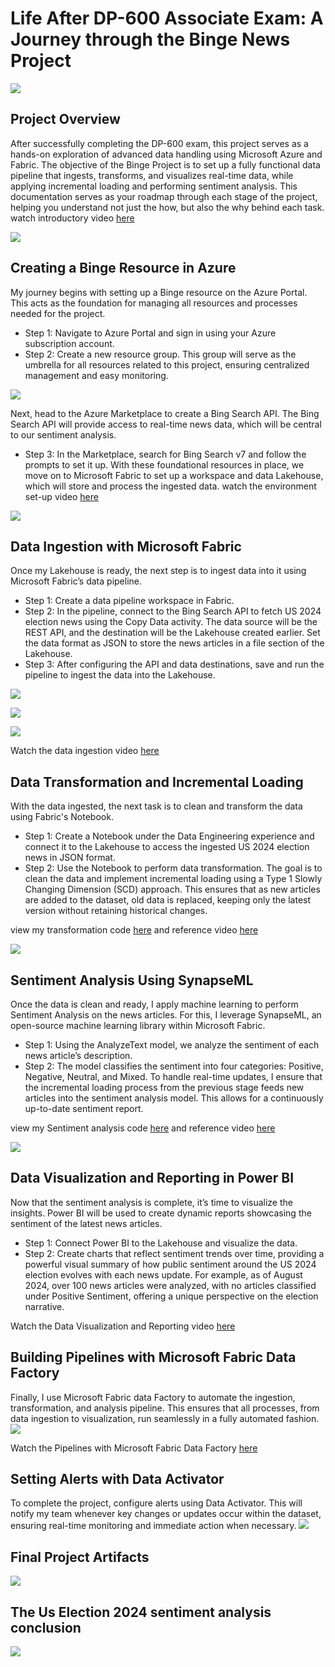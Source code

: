 # Life After DP-600 Associate Exam: A Journey through the Binge News Project
![](archieteture.png)

## Project Overview
After successfully completing the DP-600 exam, this project serves as a hands-on exploration of advanced data handling using Microsoft Azure and Fabric. The objective of the Binge Project is to set up a fully functional data pipeline that ingests, transforms, and visualizes real-time data, while applying incremental loading and performing sentiment analysis. This documentation serves as your roadmap through each stage of the project, helping you understand not just the how, but also the why behind each task.
watch introductory video [here](https://youtu.be/okrKwdn9Z34?si=H4GwhOyB-hIM-MRB)

![](Project_guide.png)

## Creating a Binge Resource in Azure
My journey begins with setting up a Binge resource on the Azure Portal. This acts as the foundation for managing all resources and processes needed for the project.
- Step 1: Navigate to Azure Portal and sign in using your Azure subscription account.
- Step 2: Create a new resource group. This group will serve as the umbrella for all resources related to this project, ensuring centralized management and easy monitoring.

![](Binge_resourece_group.png)

Next, head to the Azure Marketplace to create a Bing Search API. The Bing Search API will provide access to real-time news data, which will be central to our sentiment analysis.
- Step 3: In the Marketplace, search for Bing Search v7 and follow the prompts to set it up.
With these foundational resources in place, we move on to Microsoft Fabric to set up a workspace and data Lakehouse, which will store and process the ingested data.
watch the environment set-up video [here](https://youtu.be/JywiK_EPsgE?si=Tp7QZA_qs0OEqfiJ)

![](Binge_search_v7.png)

## Data Ingestion with Microsoft Fabric

Once my  Lakehouse is ready, the next step is to ingest data into it using Microsoft Fabric’s data pipeline.
- Step 1: Create a data pipeline workspace in Fabric.
- Step 2: In the pipeline, connect to the Bing Search API to fetch US 2024 election news using the Copy Data activity.
The data source will be the REST API, and the destination will be the Lakehouse created earlier. Set the data format as JSON to store the news articles in a file section of the Lakehouse.
- Step 3: After configuring the API and data destinations, save and run the pipeline to ingest the data into the Lakehouse.

![](fabric_lakehouse.png)

![](fabric_rest_api_connector.png)

![](fabric_data_factory_connector.png)

Watch the data ingestion video [here](https://youtu.be/tJTXWMhfln8?si=GNFwKzXrkyXb2p73)

## Data Transformation and Incremental Loading
With the data ingested, the next task is to clean and transform the data using Fabric's Notebook.
- Step 1: Create a Notebook under the Data Engineering experience and connect it to the Lakehouse to access the ingested US 2024 election news in JSON format.
- Step 2: Use the Notebook to perform data transformation. The goal is to clean the data and implement incremental loading using a Type 1 Slowly Changing Dimension (SCD) approach. This ensures that as new articles are added to the dataset, old data is replaced, keeping only the latest version without retaining historical changes.

view my transformation code [here](https://github.com/folorunsoajala/Microsoft_fabric_Binge_News_Project/blob/main/Transformed_bing_news.ipynb) and reference video [here](https://youtu.be/GyZ88fAKyBY?si=dRJzAN5sqS9nQi4M)

![](data_transformation_with_fabric_notebbok.png)

## Sentiment Analysis Using SynapseML
Once the data is clean and ready, I apply machine learning to perform Sentiment Analysis on the news articles. For this, I leverage SynapseML, an open-source machine learning library within Microsoft Fabric.
- Step 1: Using the AnalyzeText model, we analyze the sentiment of each news article’s description.
- Step 2: The model classifies the sentiment into four categories: Positive, Negative, Neutral, and Mixed.
To handle real-time updates, I ensure that the incremental loading process from the previous stage feeds new articles into the sentiment analysis model. This allows for a continuously up-to-date sentiment report.

view my Sentiment analysis code [here](https://github.com/folorunsoajala/Microsoft_fabric_Binge_News_Project/blob/main/News_sentiment_Analysis.ipynb) and reference video [here](https://youtu.be/-Ai4WwIabWI?si=9CHQZkdj6caL2Kz1)

![](sentiment_analysis_with_fabric_notebook.jpg)


## Data Visualization and Reporting in Power BI
Now that the sentiment analysis is complete, it’s time to visualize the insights. Power BI will be used to create dynamic reports showcasing the sentiment of the latest news articles.
- Step 1: Connect Power BI to the Lakehouse and visualize the data.
- Step 2: Create charts that reflect sentiment trends over time, providing a powerful visual summary of how public sentiment around the US 2024 election evolves with each news update.
For example, as of August 2024, over 100 news articles were analyzed, with no articles classified under Positive Sentiment, offering a unique perspective on the election narrative.

Watch the Data Visualization and Reporting video [here](https://youtu.be/sZnlJXO4Fx8?si=aujnL9ZXRged9nYv)


## Building Pipelines with Microsoft Fabric Data Factory
Finally, I use Microsoft Fabric data Factory to automate the ingestion, transformation, and analysis pipeline. This ensures that all processes, from data ingestion to visualization, run seamlessly in a fully automated fashion.
![](pipeline.jpg)

Watch the Pipelines with Microsoft Fabric Data Factory [here](https://youtu.be/thgkLSpI27c?si=bITbUZJTCDSTQCP5)

## Setting Alerts with Data Activator
To complete the project, configure alerts using Data Activator. This will notify my team whenever key changes or updates occur within the dataset, ensuring real-time monitoring and immediate action when necessary.
![](data_activator.jpg)

## Final Project Artifacts
![](project_artifacts.jpg)

## The Us Election 2024 sentiment analysis conclusion 
![](us_2024_election.png)
